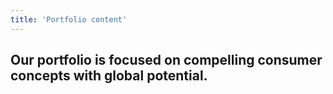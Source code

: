 ```yaml
---
title: 'Portfolio content'
---
```


## Our portfolio is focused on compelling consumer concepts with global potential.
